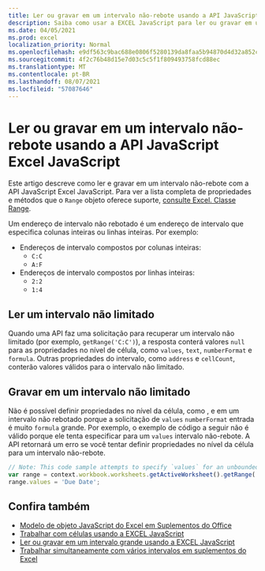 ```yaml
---
title: Ler ou gravar em um intervalo não-rebote usando a API JavaScript Excel JavaScript
description: Saiba como usar a EXCEL JavaScript para ler ou gravar em um intervalo não-rebote.
ms.date: 04/05/2021
ms.prod: excel
localization_priority: Normal
ms.openlocfilehash: e9df563c9bac688e0806f5280139da8faa5b94870d4d32a852c919cd7fd03ad0
ms.sourcegitcommit: 4f2c76b48d15e7d03c5c5f1f809493758fcd88ec
ms.translationtype: MT
ms.contentlocale: pt-BR
ms.lasthandoff: 08/07/2021
ms.locfileid: "57087646"
---
```

# <a name="read-or-write-to-an-unbounded-range-using-the-excel-javascript-api"></a>Ler ou gravar em um intervalo não-rebote usando a API JavaScript Excel JavaScript

Este artigo descreve como ler e gravar em um intervalo não-rebote com a API JavaScript Excel JavaScript. Para ver a lista completa de propriedades e métodos que o `Range` objeto oferece suporte, [consulte Excel. Classe Range](/javascript/api/excel/excel.range).

Um endereço de intervalo não rebotado é um endereço de intervalo que especifica colunas inteiras ou linhas inteiras. Por exemplo:

- Endereços de intervalo compostos por colunas inteiras:<ul><li>`C:C`</li><li>`A:F`</li></ul>
- Endereços de intervalo compostos por linhas inteiras:<ul><li>`2:2`</li><li>`1:4`</li></ul>

## <a name="read-an-unbounded-range"></a>Ler um intervalo não limitado

Quando uma API faz uma solicitação para recuperar um intervalo não limitado (por exemplo, `getRange('C:C')`), a resposta conterá valores `null` para as propriedades no nível de célula, como `values`, `text`, `numberFormat` e `formula`. Outras propriedades do intervalo, como `address` e `cellCount`, conterão valores válidos para o intervalo não limitado.

## <a name="write-to-an-unbounded-range"></a>Gravar em um intervalo não limitado

Não é possível definir propriedades no nível da célula, como , e em um intervalo não rebotado porque a solicitação de `values` `numberFormat` entrada é muito `formula` grande. Por exemplo, o exemplo de código a seguir não é válido porque ele tenta especificar para um `values` intervalo não-rebote. A API retornará um erro se você tentar definir propriedades no nível da célula para um intervalo não-rebote.

```js
// Note: This code sample attempts to specify `values` for an unbounded range, which is not a valid request. The sample will return an error. 
var range = context.workbook.worksheets.getActiveWorksheet().getRange('A:B');
range.values = 'Due Date';
```

## <a name="see-also"></a>Confira também

- [Modelo de objeto JavaScript do Excel em Suplementos do Office](excel-add-ins-core-concepts.md)
- [Trabalhar com células usando a EXCEL JavaScript](excel-add-ins-cells.md)
- [Ler ou gravar em um intervalo grande usando a EXCEL JavaScript](excel-add-ins-ranges-large.md)
- [Trabalhar simultaneamente com vários intervalos em suplementos do Excel](excel-add-ins-multiple-ranges.md)
